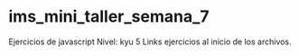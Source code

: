 # ims_mini_taller_semana_7
Ejercicios de javascript Nivel: kyu 5 
Links ejercicios al inicio de los archivos.
